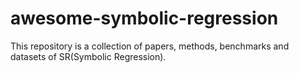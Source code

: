 # awesome-symbolic-regression
This repository is a collection of papers, methods, benchmarks and datasets of SR(Symbolic Regression).   
